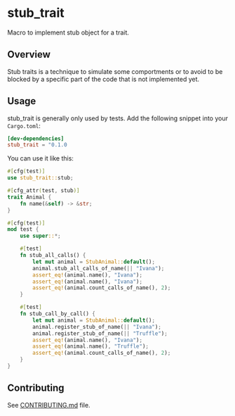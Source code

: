 # stub_trait

Macro to implement stub object for a trait.

## Overview

Stub traits is a technique to simulate some comportments or to avoid to be blocked by a specific part of the code that is not implemented yet.

## Usage

stub_trait is generally only used by tests. Add the following snippet into your `Cargo.toml`:
```toml
[dev-dependencies]
stub_trait = "0.1.0
```

You can use it like this:
```rust
#[cfg(test)]
use stub_trait::stub;

#[cfg_attr(test, stub)]
trait Animal {
    fn name(&self) -> &str;
}

#[cfg(test)]
mod test {
    use super::*;

    #[test]
    fn stub_all_calls() {
        let mut animal = StubAnimal::default();
        animal.stub_all_calls_of_name(|| "Ivana");
        assert_eq!(animal.name(), "Ivana");
        assert_eq!(animal.name(), "Ivana");
        assert_eq!(animal.count_calls_of_name(), 2);
    }

    #[test]
    fn stub_call_by_call() {
        let mut animal = StubAnimal::default();
        animal.register_stub_of_name(|| "Ivana");
        animal.register_stub_of_name(|| "Truffle");
        assert_eq!(animal.name(), "Ivana");
        assert_eq!(animal.name(), "Truffle");
        assert_eq!(animal.count_calls_of_name(), 2);
    }
}
```

## Contributing

See [CONTRIBUTING.md](CONTRIBUTING.md) file.
